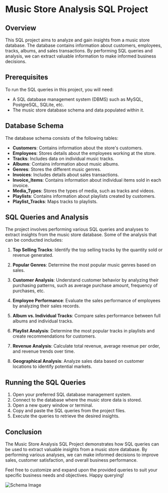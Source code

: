 # Music Store Analysis SQL Project

## Overview

This SQL project aims to analyze and gain insights from a music store database. The database contains information about customers, employees, tracks, albums, and sales transactions. By performing SQL queries and analysis, we can extract valuable information to make informed business decisions.

## Prerequisites

To run the SQL queries in this project, you will need:

- A SQL database management system (DBMS) such as MySQL, PostgreSQL, SQLite, etc.
- The music store database schema and data populated within it.

## Database Schema

The database schema consists of the following tables:

- **Customers**: Contains information about the store's customers.
- **Employees**: Stores details about the employees working at the store.
- **Tracks**: Includes data on individual music tracks.
- **Albums**: Contains information about music albums.
- **Genres**: Stores the different music genres.
- **Invoices**: Includes details about sales transactions.
- **Invoice_Items**: Contains information about individual items sold in each invoice.
- **Media_Types**: Stores the types of media, such as tracks and videos.
- **Playlists**: Contains information about playlists created by customers.
- **Playlist_Tracks**: Maps tracks to playlists.

## SQL Queries and Analysis

The project involves performing various SQL queries and analyses to extract insights from the music store database. Some of the analysis that can be conducted includes:

1. **Top Selling Tracks**: Identify the top selling tracks by the quantity sold or revenue generated.
   
2. **Popular Genres**: Determine the most popular music genres based on sales.

3. **Customer Analysis**: Understand customer behavior by analyzing their purchasing patterns, such as average purchase amount, frequency of purchases, etc.

4. **Employee Performance**: Evaluate the sales performance of employees by analyzing their sales records.

5. **Album vs. Individual Tracks**: Compare sales performance between full albums and individual tracks.

6. **Playlist Analysis**: Determine the most popular tracks in playlists and create recommendations for customers.

7. **Revenue Analysis**: Calculate total revenue, average revenue per order, and revenue trends over time.

8. **Geographical Analysis**: Analyze sales data based on customer locations to identify potential markets.

## Running the SQL Queries

1. Open your preferred SQL database management system.
2. Connect to the database where the music store data is stored.
3. Open a new query window or terminal.
4. Copy and paste the SQL queries from the project files.
5. Execute the queries to retrieve the desired insights.

## Conclusion

The Music Store Analysis SQL Project demonstrates how SQL queries can be used to extract valuable insights from a music store database. By performing various analyses, we can make informed decisions to improve sales, customer satisfaction, and overall business performance.

Feel free to customize and expand upon the provided queries to suit your specific business needs and objectives. Happy querying!



  ![Schema Image](https://github.com/abubakrsiddiquee/PortfolioProjects/blob/main/Music_Store_Project/MusicDatabaseSchema.png)
